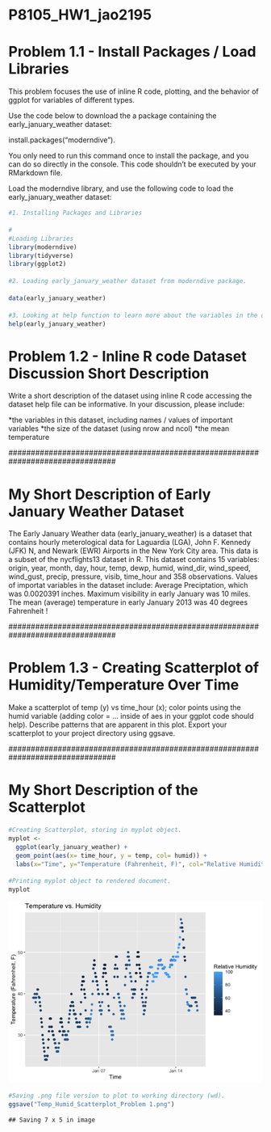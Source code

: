 P8105_HW1_jao2195
================

# Problem 1.1 - Install Packages / Load Libraries

This problem focuses the use of inline R code, plotting, and the
behavior of ggplot for variables of different types.

Use the code below to download the a package containing the
early_january_weather dataset:

install.packages(“moderndive”).

You only need to run this command once to install the package, and you
can do so directly in the console. This code shouldn’t be executed by
your RMarkdown file.

Load the moderndive library, and use the following code to load the
early_january_weather dataset:

``` r
#1. Installing Packages and Libraries 

#
#Loading Libraries
library(moderndive)
library(tidyverse)
library(ggplot2)

#2. Loading early_january_weather dataset from moderndive package.

data(early_january_weather)

#3. Looking at help function to learn more about the variables in the dataset. 
help(early_january_weather)
```

# Problem 1.2 - Inline R code Dataset Discussion Short Description

Write a short description of the dataset using inline R code accessing
the dataset help file can be informative. In your discussion, please
include:

*the variables in this dataset, including names / values of important
variables *the size of the dataset (using nrow and ncol) \*the mean
temperature

################################################################################ 

# My Short Description of Early January Weather Dataset

The Early January Weather data (early_january_weather) is a dataset that
contains hourly meterological data for Laguardia (LGA), John F. Kennedy
(JFK) N, and Newark (EWR) Airports in the New York City area. This data
is a subset of the nycflights13 dataset in R. This dataset contains 15
variables: origin, year, month, day, hour, temp, dewp, humid, wind_dir,
wind_speed, wind_gust, precip, pressure, visib, time_hour and 358
observations. Values of importat variables in the dataset include:
Average Preciptation, which was 0.0020391 inches. Maximum visibility in
early January was 10 miles. The mean (average) temperature in early
January 2013 was 40 degrees Fahrenheit !

################################################################################ 

# Problem 1.3 - Creating Scatterplot of Humidity/Temperature Over Time

Make a scatterplot of temp (y) vs time_hour (x); color points using the
humid variable (adding color = … inside of aes in your ggplot code
should help). Describe patterns that are apparent in this plot. Export
your scatterplot to your project directory using ggsave.

################################################################################ 

# My Short Description of the Scatterplot

``` r
#Creating Scatterplot, storing in myplot object.
myplot <-
  ggplot(early_january_weather) + 
  geom_point(aes(x= time_hour, y = temp, col= humid)) + 
  labs(x="Time", y="Temperature (Fahrenheit, F)", col="Relative Humidity", title="Temperature vs. Humidity ") 

#Printing myplot object to rendered document.
myplot
```

![](P8105_HW1_jao2195_files/figure-gfm/unnamed-chunk-2-1.png)<!-- -->

``` r
#Saving .png file version to plot to working directory (wd).
ggsave("Temp_Humid_Scatterplot_Problem 1.png") 
```

    ## Saving 7 x 5 in image

